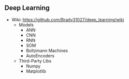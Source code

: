 ## Deep Learning

* Wiki: https://github.com/Brady31027/deep_learning/wiki
  * Models
    * ANN
    * CNN
    * RNN
    * SOM
    * Boltzmann Machines
    * AutoEncoders
  * Third-Party Libs
    * Numpy
    * Matplotlib

